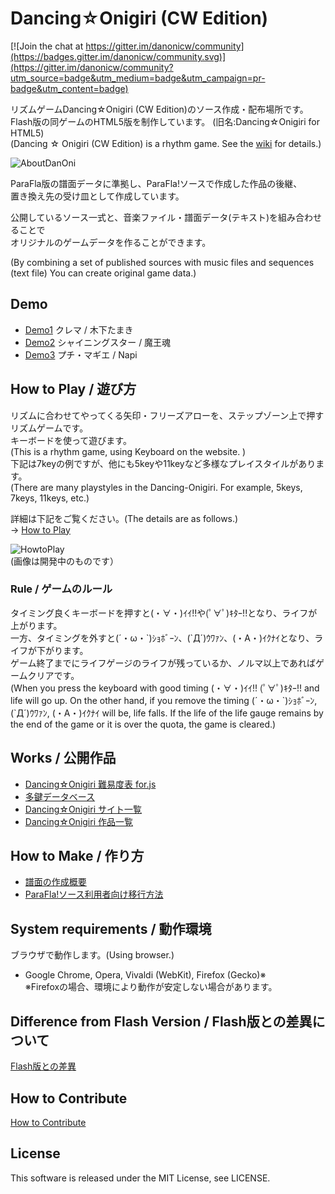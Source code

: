 # Dancing☆Onigiri (CW Edition)

[![Join the chat at https://gitter.im/danonicw/community](https://badges.gitter.im/danonicw/community.svg)](https://gitter.im/danonicw/community?utm_source=badge&utm_medium=badge&utm_campaign=pr-badge&utm_content=badge)

リズムゲームDancing☆Onigiri (CW Edition)のソース作成・配布場所です。  
Flash版の同ゲームのHTML5版を制作しています。 
(旧名:Dancing☆Onigiri for HTML5)  
(Dancing ☆ Onigiri (CW Edition) is a rhythm game. See the [wiki](../../wiki/Sidebar-En) for details.)

![AboutDanOni](http://cw7.sakura.ne.jp/danoni/wiki/danonitop.png)

ParaFla版の譜面データに準拠し、ParaFla!ソースで作成した作品の後継、  
置き換え先の受け皿として作成しています。  

公開しているソース一式と、音楽ファイル・譜面データ(テキスト)を組み合わせることで  
オリジナルのゲームデータを作ることができます。  

(By combining a set of published sources with music files and sequences (text file)
You can create original game data.)

## Demo
- [Demo1](http://cw7.sakura.ne.jp/danoni/2013/0237_Cllema.html) クレマ / 木下たまき  
- [Demo2](http://cw7.sakura.ne.jp/danoni/2017/0305_ShiningStar.html) シャイニングスター / 魔王魂  
- [Demo3](http://cw7.sakura.ne.jp/danoni/2018/0315_PetitMagie.html) プチ・マギエ / Napi  

## How to Play / 遊び方
リズムに合わせてやってくる矢印・フリーズアローを、ステップゾーン上で押すリズムゲームです。  
キーボードを使って遊びます。  
(This is a rhythm game, using Keyboard on the website. )  
下記は7keyの例ですが、他にも5keyや11keyなど多様なプレイスタイルがあります。  
(There are many playstyles in the Dancing-Onigiri. For example, 5keys, 7keys, 11keys, etc.)

詳細は下記をご覧ください。(The details are as follows.)  
-> [How to Play](../../wiki/AboutGameSystem)

![HowtoPlay](http://cw7.sakura.ne.jp/danoni/wiki/howtoplay1.png)  
(画像は開発中のものです）

### Rule / ゲームのルール
タイミング良くキーボードを押すと(・∀・)ｲｲ!!や(ﾟ∀ﾟ)ｷﾀｰ!!となり、ライフが上がります。  
一方、タイミングを外すと(´・ω・\`)ｼｮﾎﾞｰﾝ、(\`Д´)ｳﾜｧﾝ、(・A・)ｲｸﾅｲとなり、ライフが下がります。  
ゲーム終了までにライフゲージのライフが残っているか、ノルマ以上であればゲームクリアです。  
(When you press the keyboard with good timing (・∀・)ｲｲ!! (ﾟ∀ﾟ)ｷﾀｰ!! and life will go up.
On the other hand, if you remove the timing (´・ω・\`)ｼｮﾎﾞｰﾝ, (\`Д´)ｳﾜｧﾝ, (・A・)ｲｸﾅｲ will be, life falls.
If the life of the life gauge remains by the end of the game or it is over the quota, the game is cleared.)

## Works / 公開作品
- [Dancing☆Onigiri 難易度表 for.js](http://dodl4.g3.xrea.com/) 
- [多鍵データベース](http://apoi108.sakura.ne.jp/danoni/ta/index.php)
- [Dancing☆Onigiri サイト一覧](https://cw7.sakura.ne.jp/danonidb/)  
- [Dancing☆Onigiri 作品一覧](https://cw7.sakura.ne.jp/lst/)  

## How to Make / 作り方
- [譜面の作成概要](https://github.com/cwtickle/danoniplus/wiki/HowToMake)
- [ParaFla!ソース利用者向け移行方法](https://github.com/cwtickle/danoniplus/wiki/forParaFlaUser)

## System requirements / 動作環境
ブラウザで動作します。(Using browser.)  
- Google Chrome, Opera, Vivaldi (WebKit), Firefox (Gecko)※  
※Firefoxの場合、環境により動作が安定しない場合があります。  

## Difference from Flash Version / Flash版との差異について
[Flash版との差異](http://cw7.sakura.ne.jp/work/danonijs/test/danoni_flash_vs_html5.html)  

## How to Contribute
[How to Contribute](CONTRIBUTING.md)   

## License
This software is released under the MIT License, see LICENSE.  
